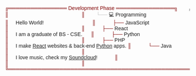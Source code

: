 
<pre style="font-family: 'Montserrat', sans-serif"><span style="color: #800000; text-decoration-color: #800000">╔════════════════ Development Phase ════════════════╗</span>        <a href="https://devjerb.vercel.app/">Jerome Gutierrez</a>  
<span style="color: #800000; text-decoration-color: #800000">║</span>                                                   <span style="color: #800000; text-decoration-color: #800000">║</span>        <span style="color: #c0c0c0; text-decoration-color: #c0c0c0">└── </span>💻 Programming
<span style="color: #800000; text-decoration-color: #800000">║</span>     Hello World!                                  <span style="color: #800000; text-decoration-color: #800000">║</span>        <span style="color: #c0c0c0; text-decoration-color: #c0c0c0">    </span><span style="color: #800000; text-decoration-color: #800000">├── </span>JavaScript
<span style="color: #800000; text-decoration-color: #800000">║</span>                                                   <span style="color: #800000; text-decoration-color: #800000">║</span>        <span style="color: #c0c0c0; text-decoration-color: #c0c0c0">    </span><span style="color: #800000; text-decoration-color: #800000">├── </span>React     
<span style="color: #800000; text-decoration-color: #800000">║</span>     I am a graduate of BS - CSE.      <span style="color: #800000; text-decoration-color: #800000">║</span>        <span style="color: #c0c0c0; text-decoration-color: #c0c0c0">    </span><span style="color: #800000; text-decoration-color: #800000">├── </span>Python    
<span style="color: #800000; text-decoration-color: #800000">║</span>                                                   <span style="color: #800000; text-decoration-color: #800000">║</span>        <span style="color: #c0c0c0; text-decoration-color: #c0c0c0">    </span><span style="color: #800000; text-decoration-color: #800000">├── </span>PHP       
<span style="color: #800000; text-decoration-color: #800000">║</span>     I make <a href="https://reactjs.org/">React</a> websites &amp; back-end <a href="https://www.python.org/">Python</a> apps. <span style="color: #800000; text-decoration-color: #800000">║</span>        <span style="color: #c0c0c0; text-decoration-color: #c0c0c0">    </span><span style="color: #800000; text-decoration-color: #800000">└── </span>Java      
<span style="color: #800000; text-decoration-color: #800000">║</span>                                                   <span style="color: #800000; text-decoration-color: #800000">║</span>                          
<span style="color: #800000; text-decoration-color: #800000">║</span>     I love music, check my <a href="https://soundcloud.com/gutierrez-jerome">Soundcloud</a>!            <span style="color: #800000; text-decoration-color: #800000">║</span>                          
<span style="color: #800000; text-decoration-color: #800000">║</span>                                                   <span style="color: #800000; text-decoration-color: #800000">║</span>                          
<span style="color: #800000; text-decoration-color: #800000">╚═══════════════════════════════════════════════════╝</span>                          
</pre>
